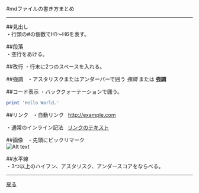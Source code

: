 #mdファイルの書き方まとめ
***  

##見出し  
・行頭の#の個数でH1～H6を表す。  


##段落  
・空行をあける。  


##改行
・行末に2つのスペースを入れる。


##強調  
・アスタリスクまたはアンダーバーで囲う
*強調* または __強調__  


##コード表示
・バッククォーテーションで囲う。  

```ruby:hoge.rb
print 'Hello World.'
```


##リンク  
・自動リンク  
<http://example.com>  

・通常のインライン記法  
[リンクのテキスト](リンクのアドレス "リンクのタイトル")


##画像  
・先頭にビックリマーク  
![Alt text](/path/to/img.jpg)  


##水平線  
・3つ以上のハイフン、アスタリスク、アンダースコアをならべる。  
***  


[戻る](../README.md)  
